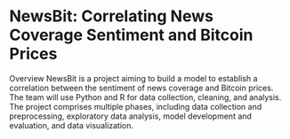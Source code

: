 # NewsBit: Correlating News Coverage Sentiment and Bitcoin Prices
Overview
NewsBit is a project aiming to build a model to establish a correlation between the sentiment of news coverage and Bitcoin prices. The team will use Python and R for data collection, cleaning, and analysis. The project comprises multiple phases, including data collection and preprocessing, exploratory data analysis, model development and evaluation, and data visualization.
